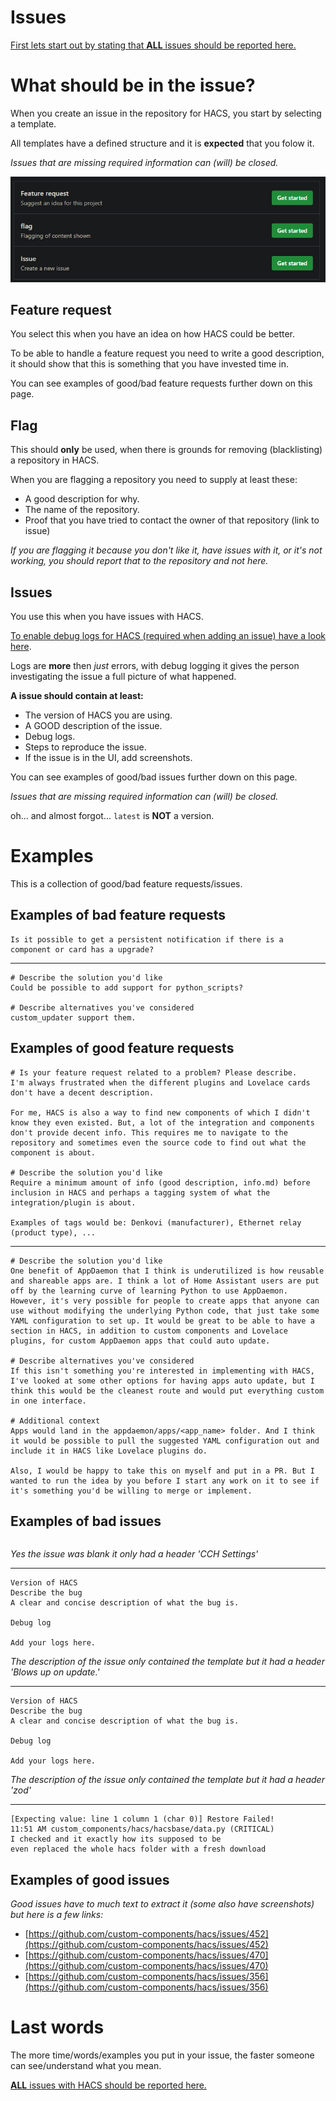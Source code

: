 # Issues

[First lets start out by stating that **ALL** issues should be reported here.](https://github.com/custom-components/hacs/issues)

# What should be in the issue?

When you create an issue in the repository for HACS, you start by selecting a template.

All templates have a defined structure and it is **expected** that you folow it.

_Issues that are missing required information can (will) be closed._

![template](images/select_issue_template.png)

## Feature request

You select this when you have an idea on how HACS could be better.

To be able to handle a feature request you need to write a good description, it should show that this is something that you have invested time in.

You can see examples of good/bad feature requests further down on this page.

## Flag

This should **only** be used, when there is grounds for removing (blacklisting) a repository in HACS.

When you are flagging a repository you need to supply at least these:

- A good description for why.
- The name of the repository.
- Proof that you have tried to contact the owner of that repository (link to issue)

_If you are flagging it because you don't like it, have issues with it, or it's not working, you should report that to the repository and not here._

## Issues

You use this when you have issues with HACS.

[To enable debug logs for HACS (required when adding an issue) have a look here](https://hacs.netlify.com/#logs).

Logs are **more** then _just_ errors, with debug logging it gives the person investigating the issue a full picture of what happened.

**A issue should contain at least:**

- The version of HACS you are using.
- A GOOD description of the issue.
- Debug logs.
- Steps to reproduce the issue.
- If the issue is in the UI, add screenshots.

You can see examples of good/bad issues further down on this page.

_Issues that are missing required information can (will) be closed._

oh... and almost forgot... `latest` is **NOT** a version.

# Examples

This is a collection of good/bad feature requests/issues.

## Examples of bad feature requests

```text
Is it possible to get a persistent notification if there is a component or card has a upgrade?
```

***

```text
# Describe the solution you'd like
Could be possible to add support for python_scripts?

# Describe alternatives you've considered
custom_updater support them.
```

## Examples of good feature requests

```text
# Is your feature request related to a problem? Please describe.
I'm always frustrated when the different plugins and Lovelace cards don't have a decent description.

For me, HACS is also a way to find new components of which I didn't know they even existed. But, a lot of the integration and components don't provide decent info. This requires me to navigate to the repository and sometimes even the source code to find out what the component is about.

# Describe the solution you'd like
Require a minimum amount of info (good description, info.md) before inclusion in HACS and perhaps a tagging system of what the integration/plugin is about.

Examples of tags would be: Denkovi (manufacturer), Ethernet relay (product type), ...
```

***

```text
# Describe the solution you'd like
One benefit of AppDaemon that I think is underutilized is how reusable and shareable apps are. I think a lot of Home Assistant users are put off by the learning curve of learning Python to use AppDaemon. However, it's very possible for people to create apps that anyone can use without modifying the underlying Python code, that just take some YAML configuration to set up. It would be great to be able to have a section in HACS, in addition to custom components and Lovelace plugins, for custom AppDaemon apps that could auto update.

# Describe alternatives you've considered
If this isn't something you're interested in implementing with HACS, I've looked at some other options for having apps auto update, but I think this would be the cleanest route and would put everything custom in one interface.

# Additional context
Apps would land in the appdaemon/apps/<app_name> folder. And I think it would be possible to pull the suggested YAML configuration out and include it in HACS like Lovelace plugins do.

Also, I would be happy to take this on myself and put in a PR. But I wanted to run the idea by you before I start any work on it to see if it's something you'd be willing to merge or implement.
```

## Examples of bad issues

```text

```
_Yes the issue was blank it only had a header 'CCH Settings'_


***

```text
Version of HACS
Describe the bug
A clear and concise description of what the bug is.

Debug log

Add your logs here.
```
_The description of the issue only contained the template but it had a header 'Blows up on update.'_

***

```text
Version of HACS
Describe the bug
A clear and concise description of what the bug is.

Debug log

Add your logs here.
```
_The description of the issue only contained the template but it had a header 'zod'_

***

```text
[Expecting value: line 1 column 1 (char 0)] Restore Failed!
11:51 AM custom_components/hacs/hacsbase/data.py (CRITICAL)
I checked and it exactly how its supposed to be
even replaced the whole hacs folder with a fresh download
```

## Examples of good issues

_Good issues have to much text to extract it (some also have screenshots) but here is a few links:_

- [https://github.com/custom-components/hacs/issues/452](https://github.com/custom-components/hacs/issues/452)
- [https://github.com/custom-components/hacs/issues/470](https://github.com/custom-components/hacs/issues/470)
- [https://github.com/custom-components/hacs/issues/356](https://github.com/custom-components/hacs/issues/356)

# Last words

The more time/words/examples you put in your issue, the faster someone can see/understand what you mean.

[**ALL** issues with HACS should be reported here.](https://github.com/custom-components/hacs/issues)